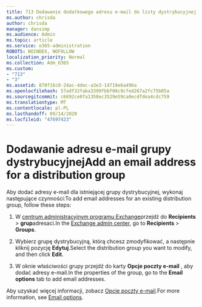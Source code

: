 ```yaml
---
title: 713 Dodawanie dodatkowego adresu e-mail do listy dystrybucyjnej
ms.author: chrisda
author: chrisda
manager: dansimp
ms.audience: Admin
ms.topic: article
ms.service: o365-administration
ROBOTS: NOINDEX, NOFOLLOW
localization_priority: Normal
ms.collection: Adm_O365
ms.custom:
- "713"
- "3"
ms.assetid: 870f16c0-24ac-4dec-a3e3-14719e6a496a
ms.openlocfilehash: 57adf32faba3399fbbf08c9cfed267a2fc75b05a
ms.sourcegitcommit: c6692ce0fa1358ec3529e59ca0ecdfdea4cdc759
ms.translationtype: MT
ms.contentlocale: pl-PL
ms.lasthandoff: 09/14/2020
ms.locfileid: "47697423"
---
```

# <a name="add-an-email-address-for-a-distribution-group"></a><span data-ttu-id="aae72-102">Dodawanie adresu e-mail grupy dystrybucyjnej</span><span class="sxs-lookup"><span data-stu-id="aae72-102">Add an email address for a distribution group</span></span>

<span data-ttu-id="aae72-103">Aby dodać adresy e-mail dla istniejącej grupy dystrybucyjnej, wykonaj następujące czynności:</span><span class="sxs-lookup"><span data-stu-id="aae72-103">To add email addresses for an existing distribution group, follow these steps:</span></span>

1. <span data-ttu-id="aae72-104">W [centrum administracyjnym programu Exchange](https://outlook.office365.com/ecp/)przejdź do **Recipients** \> **grup**adresaci.</span><span class="sxs-lookup"><span data-stu-id="aae72-104">In the [Exchange admin center](https://outlook.office365.com/ecp/), go to **Recipients** \> **Groups**.</span></span>

2. <span data-ttu-id="aae72-105">Wybierz grupę dystrybucyjną, którą chcesz zmodyfikować, a następnie kliknij pozycję **Edytuj**.</span><span class="sxs-lookup"><span data-stu-id="aae72-105">Select the distribution group you want to modify, and then click **Edit**.</span></span>

3. <span data-ttu-id="aae72-106">W oknie właściwości grupy przejdź do karty **Opcje poczty e-mail** , aby dodać adresy e-mail.</span><span class="sxs-lookup"><span data-stu-id="aae72-106">In the properties of the group, go to the **Email options** tab to add email addresses.</span></span> 

<span data-ttu-id="aae72-107">Aby uzyskać więcej informacji, zobacz [Opcje poczty e-mail](https://technet.microsoft.com/library/bb124513.aspx#emailoptions).</span><span class="sxs-lookup"><span data-stu-id="aae72-107">For more information, see [Email options](https://technet.microsoft.com/library/bb124513.aspx#emailoptions).</span></span>

